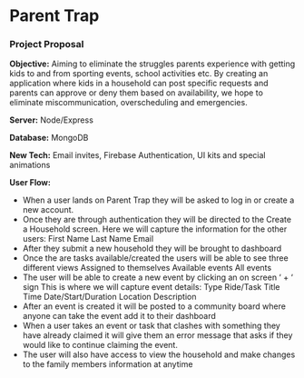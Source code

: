 # Parent Trap

### Project Proposal

**Objective:** Aiming to eliminate the struggles parents experience with getting kids to and from sporting events, school activities etc. By creating an application where kids in a household can post specific requests and parents can approve or deny them based on availability, we hope to eliminate miscommunication, overscheduling and emergencies.

**Server:** 
Node/Express

**Database:** 
MongoDB

**New Tech:**
Email invites, Firebase Authentication, UI kits and special animations 

**User Flow:**

- When a user lands on Parent Trap they will be asked to log in or create a new account. 
- Once they are through authentication they will be directed to the Create a Household screen. Here we will capture the information for the other users:		First Name	Last Name	Email
- After they submit a new household they will be brought to dashboard 
- Once the are tasks available/created the users will be able to see three different views
  	Assigned to themselves	Available events 	All events
- The user will be able to create a new event by clicking an on screen ‘ + ‘  sign This is where we will capture event details: 
  	Type		Ride/Task	Title	Time		Date/Start/Duration	Location	Description
- After an event is created it will be posted to a community board where anyone can take the event add it to their dashboard	
- When a user takes an event or task that clashes with something they have already claimed it will give them an error message that asks if they would like to continue claiming the event. 
- The user will also have access to view the household and make changes to the family members information at anytime


	 